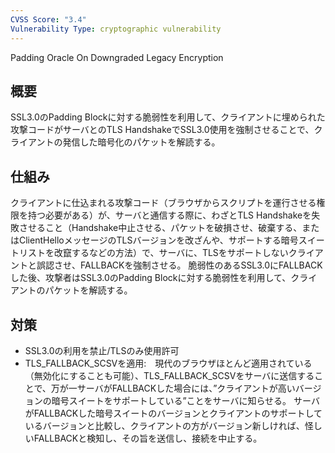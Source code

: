 ```yaml
---
CVSS Score: "3.4"
Vulnerability Type: cryptographic vulnerability
---
```

Padding Oracle On Downgraded Legacy Encryption
## 概要
SSL3.0のPadding Blockに対する脆弱性を利用して、クライアントに埋められた攻撃コードがサーバとのTLS HandshakeでSSL3.0使用を強制させることで、クライアントの発信した暗号化のパケットを解読する。

## 仕組み
クライアントに仕込まれる攻撃コード（ブラウザからスクリプトを運行させる権限を持つ必要がある）が、サーバと通信する際に、わざとTLS Handshakeを失敗させること（Handshake中止させる、パケットを破損させ、破棄する、またはClientHelloメッセージのTLSバージョンを改ざんや、サポートする暗号スイートリストを改竄するなどの方法）で、サーバに、TLSをサポートしないクライアントと誤認させ、FALLBACKを強制させる。
脆弱性のあるSSL3.0にFALLBACKした後、攻撃者はSSL3.0のPadding Blockに対する脆弱性を利用して、クライアントのパケットを解読する。

## 対策
- SSL3.0の利用を禁止/TLSのみ使用許可
- TLS_FALLBACK_SCSVを適用:　現代のブラウザほとんど適用されている（無効化にすることも可能）、TLS_FALLBACK_SCSVをサーバに送信することで、万が一サーバがFALLBACKした場合には、”クライアントが高いバージョンの暗号スイートをサポートしている”ことをサーバに知らせる。
  サーバがFALLBACKした暗号スイートのバージョンとクライアントのサポートしているバージョンと比較し、クライアントの方がバージョン新しければ、怪しいFALLBACKと検知し、その旨を送信し、接続を中止する。